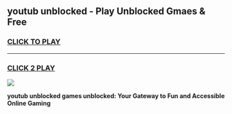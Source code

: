 
## youtub unblocked - Play Unblocked Gmaes & Free
<h3>
<a href="https://news.freeplayer.one?title=youtub_unblocked&ref=16F">CLICK TO PLAY</a></h3>
<hr>

<h3>
<a href="https://news.freeplayer.one?title=youtub_unblocked&ref=16F">CLICK 2 PLAY</a>
  
</h3>

<a href="https://news.freeplayer.one?title=youtub_unblocked&ref=16F/"><img src="https://clearcache.store/games.png"></a>


**youtub unblocked games unblocked: Your Gateway to Fun and Accessible Online Gaming**
